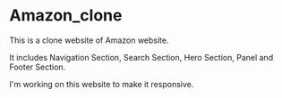 # Amazon_clone

This is a clone website of Amazon website. 

It includes Navigation Section, Search Section, Hero Section, Panel and Footer Section.

I'm working on this website to make it responsive.